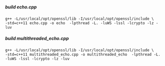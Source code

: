 ##### build echo.cpp
```
g++ -L/usr/local/opt/openssl/lib -I/usr/local/opt/openssl/include \
-std=c++11 echo.cpp -o echo  -lpthread -L. -luWS -lssl -lcrypto -lz -luv
```

##### build multithreaded_echo.cpp
```
g++ -L/usr/local/opt/openssl/lib -I/usr/local/opt/openssl/include \
-std=c++11 multithreaded_echo.cpp -o multithreaded_echo  -lpthread -L. -luWS -lssl -lcrypto -lz -luv
```
